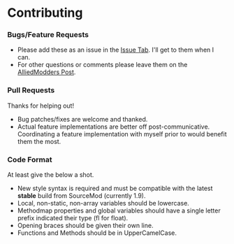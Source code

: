 # Contributing #

### Bugs/Feature Requests ###
- Please add these as an issue in the [Issue Tab](https://github.com/Scags/TF2-Jailbreak-Redux/issues). I'll get to them when I can.
- For other questions or comments please leave them on the [AlliedModders Post](https://forums.alliedmods.net/showthread.php?p=2626801).

### Pull Requests ###
Thanks for helping out!
- Bug patches/fixes are welcome and thanked.
- Actual feature implementations are better off post-communicative. Coordinating a feature implementation with myself prior to would benefit them the most.

### Code Format ###
At least give the below a shot.
- New style syntax is required and must be compatible with the latest **stable** build from SourceMod (currently 1.9).
- Local, non-static, non-array variables should be lowercase.
- Methodmap properties and global variables should have a single letter prefix indicated their type (fl for float).
- Opening braces should be given their own line.
- Functions and Methods should be in UpperCamelCase.

